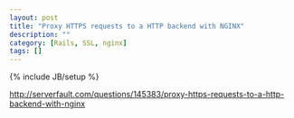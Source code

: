 ```yaml
---
layout: post
title: "Proxy HTTPS requests to a HTTP backend with NGINX"
description: ""
category: [Rails, SSL, nginx]
tags: []
---
```

{% include JB/setup %}

http://serverfault.com/questions/145383/proxy-https-requests-to-a-http-backend-with-nginx
